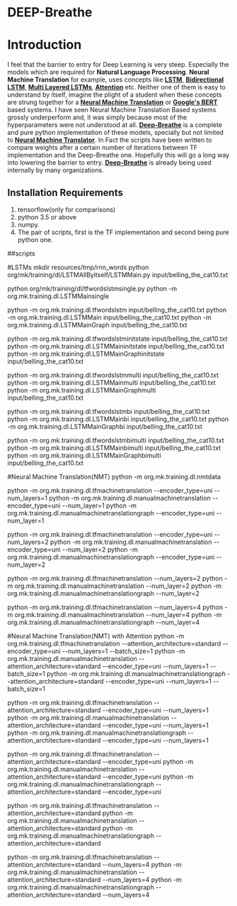 # DEEP-Breathe

# Introduction
I feel that the barrier to entry for Deep Learning is very steep. Especially the models which are required for <strong>Natural Language Processing</strong>. <strong>Neural Machine Translation</strong> for example, uses concepts like <strong><a href="https://github.com/slowbreathing/Deep-Breathe/blob/master/org/mk/training/dl/rnn_cell.py">LSTM</a></strong>, <strong><a href="https://github.com/slowbreathing/Deep-Breathe/blob/master/org/mk/training/dl/rnn_cell.py">Bidirectional LSTM</a></strong>, <strong><a href="https://github.com/slowbreathing/Deep-Breathe/blob/master/org/mk/training/dl/rnn.py">Multi Layered LSTMs</a></strong>, <strong><a href="https://github.com/slowbreathing/Deep-Breathe/blob/master/org/mk/training/dl/attention.py">Attention</a></strong> etc.  Neither one of them is easy to understand by itself, imagine the plight of a student when these concepts are strung together for a <strong><a href="https://github.com/tensorflow/nmt">Neural Machine Translation</a></strong> or <strong><a href="https://github.com/google-research/bert">Google's BERT</a></strong> based systems. I have seen Neural Machine Translation Based systems grossly underperform and, it was simply because most of the hyperparameters were not understood at all. <strong><a href="https://github.com/slowbreathing/Deep-Breathe">Deep-Breathe</a></strong> is a complete and pure python implementation of these models, specially but not limited to <strong><a href="https://github.com/slowbreathing/Deep-Breathe/blob/master/org/mk/training/dl/manualmachinetranslation.py">Neural Machine Translator</a></strong>. In Fact the scripts have been written to compare weights after a certain number of iterations between TF implementation and the Deep-Breathe one. Hopefully this will go a long way into lowering the barrier to entry. <strong><a href="https://github.com/slowbreathing/Deep-Breathe">Deep-Breathe</a></strong> is already being used internally by many organizations.

## Installation Requirements
1. tensorflow(only for comparisons)
2. python 3.5 or above
3. numpy.
4. The pair of scripts, first is the TF implementation and second being pure python one.


##scripts

#LSTMs
mkdir resources/tmp/rnn_words
python org/mk/training/dl/LSTMAllByitself/LSTMMain.py input/belling_the_cat10.txt

python org/mk/training/dl/tfwordslstmsingle.py
python -m org.mk.training.dl.LSTMMainsingle

python -m org.mk.training.dl.tfwordslstm input/belling_the_cat10.txt
python -m org.mk.training.dl.LSTMMain input/belling_the_cat10.txt
python -m org.mk.training.dl.LSTMMainGraph input/belling_the_cat10.txt

python -m org.mk.training.dl.tfwordslstminitstate input/belling_the_cat10.txt
python -m org.mk.training.dl.LSTMMaininitstate input/belling_the_cat10.txt
python -m org.mk.training.dl.LSTMMainGraphinitstate input/belling_the_cat10.txt

python -m org.mk.training.dl.tfwordslstmmulti input/belling_the_cat10.txt
python -m org.mk.training.dl.LSTMMainmulti input/belling_the_cat10.txt
python -m org.mk.training.dl.LSTMMainGraphmulti input/belling_the_cat10.txt

python -m org.mk.training.dl.tfwordslstmbi input/belling_the_cat10.txt
python -m org.mk.training.dl.LSTMMainbi input/belling_the_cat10.txt
python -m org.mk.training.dl.LSTMMainGraphbi input/belling_the_cat10.txt

python -m org.mk.training.dl.tfwordslstmbimulti input/belling_the_cat10.txt
python -m org.mk.training.dl.LSTMMainbimulti input/belling_the_cat10.txt
python -m org.mk.training.dl.LSTMMainGraphbimulti input/belling_the_cat10.txt

#Neural Machine Translation(NMT)
python -m org.mk.training.dl.nmtdata

python -m org.mk.training.dl.tfmachinetranslation --encoder_type=uni --num_layers=1
python -m org.mk.training.dl.manualmachinetranslation --encoder_type=uni --num_layer=1
python -m org.mk.training.dl.manualmachinetranslationgraph --encoder_type=uni --num_layer=1

python -m org.mk.training.dl.tfmachinetranslation --encoder_type=uni --num_layers=2
python -m org.mk.training.dl.manualmachinetranslation --encoder_type=uni --num_layer=2
python -m org.mk.training.dl.manualmachinetranslationgraph --encoder_type=uni --num_layer=2

python -m org.mk.training.dl.tfmachinetranslation --num_layers=2
python -m org.mk.training.dl.manualmachinetranslation --num_layer=2
python -m org.mk.training.dl.manualmachinetranslationgraph --num_layer=2

python -m org.mk.training.dl.tfmachinetranslation --num_layers=4
python -m org.mk.training.dl.manualmachinetranslation --num_layer=4
python -m org.mk.training.dl.manualmachinetranslationgraph --num_layer=4

#Neural Machine Translation(NMT) with Attention
python -m org.mk.training.dl.tfmachinetranslation --attention_architecture=standard --encoder_type=uni --num_layers=1 --batch_size=1 
python -m org.mk.training.dl.manualmachinetranslation --attention_architecture=standard --encoder_type=uni --num_layers=1 --batch_size=1 
python -m org.mk.training.dl.manualmachinetranslationgraph --attention_architecture=standard --encoder_type=uni --num_layers=1 --batch_size=1 

python -m org.mk.training.dl.tfmachinetranslation --attention_architecture=standard --encoder_type=uni --num_layers=1 
python -m org.mk.training.dl.manualmachinetranslation --attention_architecture=standard --encoder_type=uni --num_layers=1
python -m org.mk.training.dl.manualmachinetranslationgraph --attention_architecture=standard --encoder_type=uni --num_layers=1

python -m org.mk.training.dl.tfmachinetranslation --attention_architecture=standard --encoder_type=uni
python -m org.mk.training.dl.manualmachinetranslation --attention_architecture=standard --encoder_type=uni
python -m org.mk.training.dl.manualmachinetranslationgraph --attention_architecture=standard --encoder_type=uni

python -m org.mk.training.dl.tfmachinetranslation --attention_architecture=standard 
python -m org.mk.training.dl.manualmachinetranslation --attention_architecture=standard
python -m org.mk.training.dl.manualmachinetranslationgraph --attention_architecture=standard

python -m org.mk.training.dl.tfmachinetranslation --attention_architecture=standard --num_layers=4 
python -m org.mk.training.dl.manualmachinetranslation --attention_architecture=standard --num_layers=4 
python -m org.mk.training.dl.manualmachinetranslationgraph --attention_architecture=standard --num_layers=4 


